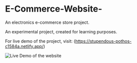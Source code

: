 # E-Commerce-Website-
An electronics e-commerce store project.

An experimental project, created for learning purposes.

For live demo of the project, visit: (https://stupendous-pothos-c1584a.netlify.app/)


![Live Demo of the website](image.png)




